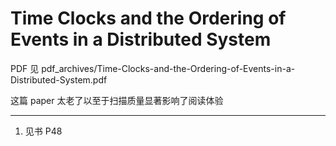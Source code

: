 # Time Clocks and the Ordering of Events in a Distributed System

PDF 见 pdf_archives/Time-Clocks-and-the-Ordering-of-Events-in-a-Distributed-System.pdf

这篇 paper 太老了以至于扫描质量显著影响了阅读体验

---
1. 见书 P48

